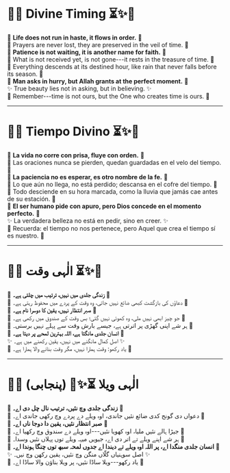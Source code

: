 # 🌸✨ Divine Timing ⏳✨🌸

🌹 **Life does not run in haste, it flows in order.** 🌹\
🌸 Prayers are never lost, they are preserved in the veil of time. 🌸\
💫 **Patience is not waiting, it is another name for faith.** 💫\
🌿 What is not received yet, is not gone---it rests in the treasure of
time. 🌿\
🌙 Everything descends at its destined hour, like rain that never falls
before its season. 🌙\
🌸 **Man asks in hurry, but Allah grants at the perfect moment.** 🌸\
✨ True beauty lies not in asking, but in believing. ✨\
🌹 Remember---time is not ours, but the One who creates time is ours. 🌹

------------------------------------------------------------------------
# 🌸✨ Tiempo Divino ⏳✨🌸

🌹 **La vida no corre con prisa, fluye con orden.** 🌹  
🌸 Las oraciones nunca se pierden, quedan guardadas en el velo del tiempo. 🌸  
💫 **La paciencia no es esperar, es otro nombre de la fe.** 💫  
🌿 Lo que aún no llega, no está perdido; descansa en el cofre del tiempo. 🌿  
🌙 Todo desciende en su hora marcada, como la lluvia que jamás cae antes de su estación. 🌙  
🌸 **El ser humano pide con apuro, pero Dios concede en el momento perfecto.** 🌸  
✨ La verdadera belleza no está en pedir, sino en creer. ✨  
🌹 Recuerda: el tiempo no nos pertenece, pero Aquel que crea el tiempo sí es nuestro. 🌹  

------------------------------------------------------------------------

# 🌸✨ الٰہی وقت ⏳✨🌸

🌹 **زندگی جلدی میں نہیں، ترتیب میں چلتی ہے۔** 🌹\
🌸 دعاؤں کی بازگشت کبھی ضائع نہیں جاتی، وہ وقت کے پردے میں محفوظ رہتی
ہے۔ 🌸\
💫 **صبر انتظار نہیں، یقین کا دوسرا نام ہے۔** 💫\
🌿 جو چیز ابھی نہیں ملی، وہ کھوئی نہیں گئی؛ بس وقت کے صندوق میں رکھی ہے۔
🌿\
🌙 ہر شے اپنی گھڑی پر اترتی ہے، جیسے بارش وقت سے پہلے نہیں برستی۔ 🌙\
🌸 **انسان جلدی مانگتا ہے، اللہ بہترین لمحے پر دیتا ہے۔** 🌸\
✨ اصل کمال مانگنے میں نہیں، یقین رکھنے میں ہے۔ ✨\
🌹 یاد رکھو: وقت ہمارا نہیں، مگر وقت بنانے والا ہمارا ہے۔ 🌹

------------------------------------------------------------------------

# 🌸✨ الٰہی ویلا ⏳✨🌸 (پنجابی)

🌹 **زندگی جلدی وچ نئیں، ترتیب نال چل دی اے۔** 🌹\
🌸 دعواں دی گونج کدی ضائع نئیں جاندی، اوہ ویلے دے پردے وچ رکھی جاندی اے۔
🌸\
💫 **صبر انتظار نئیں، یقین دا دوجا ناں اے۔** 💫\
🌿 جیڑا ہالے نئیں ملیا، اوہ کھویا نئیں---اوہ ویلے دے سندوق وچ رکھیا اے۔
🌿\
🌙 ہر شے اپنے ویلے تے اتر دی اے، جیویں میہہ ویلے توں پہلاں نئیں وسدا۔
🌙\
🌸 **انسان جلدی منگدا اے، پر اللہ اوہ ویلے تے دیندا اے جدوں لمحہ سبھ توں
چنگا ہوندا اے۔** 🌸\
✨ اصل سوہنیاں گلّاں منگن وچ نئیں، یقین رکھن وچ نیں۔ ✨\
🌹 یاد رکھو---ویلا ساڈا نئیں، پر ویلا بناؤن والا ساڈا اے۔ 🌹
